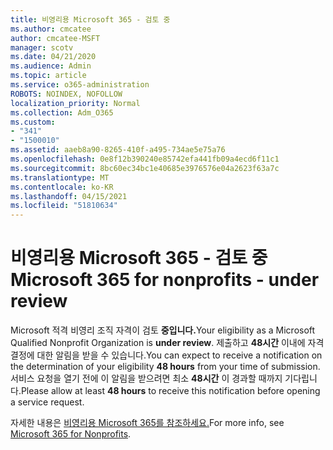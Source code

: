 ```yaml
---
title: 비영리용 Microsoft 365 - 검토 중
ms.author: cmcatee
author: cmcatee-MSFT
manager: scotv
ms.date: 04/21/2020
ms.audience: Admin
ms.topic: article
ms.service: o365-administration
ROBOTS: NOINDEX, NOFOLLOW
localization_priority: Normal
ms.collection: Adm_O365
ms.custom:
- "341"
- "1500010"
ms.assetid: aaeb8a90-8265-410f-a495-734ae5e75a76
ms.openlocfilehash: 0e8f12b390240e85742efa441fb09a4ecd6f11c1
ms.sourcegitcommit: 8bc60ec34bc1e40685e3976576e04a2623f63a7c
ms.translationtype: MT
ms.contentlocale: ko-KR
ms.lasthandoff: 04/15/2021
ms.locfileid: "51810634"
---
```

# <a name="microsoft-365-for-nonprofits---under-review"></a><span data-ttu-id="460e5-102">비영리용 Microsoft 365 - 검토 중</span><span class="sxs-lookup"><span data-stu-id="460e5-102">Microsoft 365 for nonprofits - under review</span></span>

<span data-ttu-id="460e5-103">Microsoft 적격 비영리 조직 자격이 검토 **중입니다.**</span><span class="sxs-lookup"><span data-stu-id="460e5-103">Your eligibility as a Microsoft Qualified Nonprofit Organization is **under review**.</span></span> <span data-ttu-id="460e5-104">제출하고 **48시간** 이내에 자격 결정에 대한 알림을 받을 수 있습니다.</span><span class="sxs-lookup"><span data-stu-id="460e5-104">You can expect to receive a notification on the determination of your eligibility **48 hours** from your time of submission.</span></span> <span data-ttu-id="460e5-105">서비스 요청을 열기 전에 이 알림을 받으려면 최소 **48시간** 이 경과할 때까지 기다립니다.</span><span class="sxs-lookup"><span data-stu-id="460e5-105">Please allow at least **48 hours** to receive this notification before opening a service request.</span></span> 

<span data-ttu-id="460e5-106">자세한 내용은 [비영리용 Microsoft 365를 참조하세요.](https://www.microsoft.com/nonprofits/microsoft-365)</span><span class="sxs-lookup"><span data-stu-id="460e5-106">For more info, see [Microsoft 365 for Nonprofits](https://www.microsoft.com/nonprofits/microsoft-365).</span></span> 
